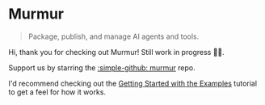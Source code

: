 # Murmur

> Package, publish, and manage AI agents and tools. 

Hi, thank you for checking out Murmur! Still work in progress 👨‍💻. 

Support us by starring the [:simple-github: murmur](https://github.com/murmur-nexus/murmur) repo.

I'd recommend checking out the [Getting Started with the Examples](tutorial/getting-started-with-examples.md) tutorial to get a feel for how it works.